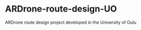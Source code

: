 ARDrone-route-design-UO
=======================

ARDrone route design project developed in the University of Oulu
